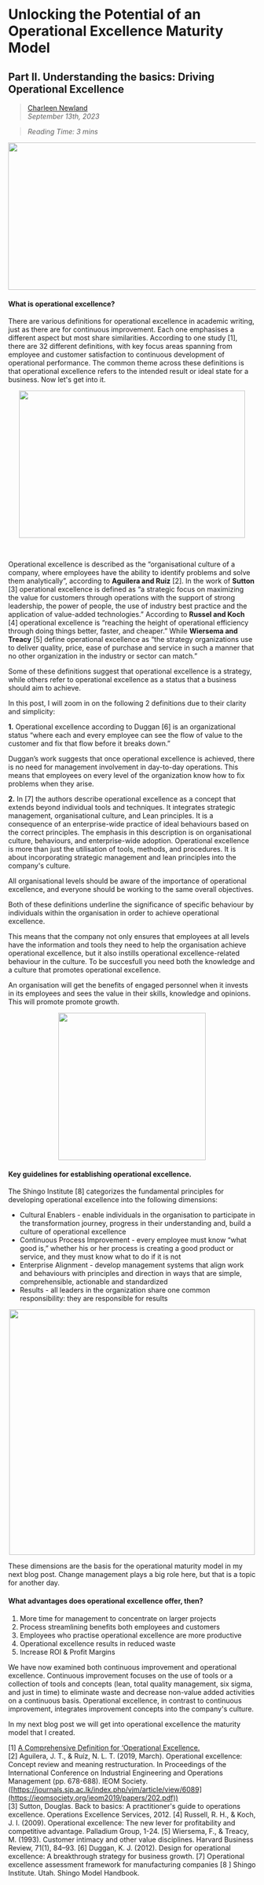 # Unlocking the Potential of an Operational Excellence Maturity Model
## Part II. Understanding the basics: Driving Operational Excellence


>[Charleen Newland](http://newlandcharleen.com/)<br/>
>*September 13th, 2023*<br/>

>*Reading Time: 3 mins*
>
<p align="center">
  <img width="550" height="300" src="https://github.com/charleennewland/blog/assets/138404574/c642c090-704c-49fc-8bc2-954d0f1a8380/460/300">
</p>

#### What is operational excellence?
There are various definitions for operational excellence in academic writing, just as there are for continuous improvement. Each one emphasises a different aspect but most share similarities. According to one study [1], there are 32 different definitions, with key focus areas spanning from employee and customer satisfaction to continuous development of operational performance. The common theme across these definitions is that operational excellence refers to the intended result or ideal state for a business. Now let's get into it.

<p align="center">
  <img width="460" height="300" src="https://github.com/charleennewland/blog/assets/138404574/34d2d2b4-ef45-40c1-bb2d-69667757ab6c/460/300">
</p>
<br>

Operational excellence is described as the “organisational culture of a company, where employees have the ability to identify problems and solve them analytically”, according to **Aguilera and Ruiz** [2]. In the work of **Sutton** [3] operational excellence is defined as “a strategic focus on maximizing the value for customers through operations with the support of strong leadership, the power of people, the use of industry best practice and the application of value-added technologies.” According to **Russel and Koch** [4] operational excellence is “reaching the height of operational efficiency through doing things better, faster, and cheaper.” While **Wiersema and Treacy** [5] define operational excellence as “the strategy organizations use to deliver quality, price, ease of purchase and service in such a manner that no other organization in the industry or sector can match.”

Some of these definitions suggest that operational excellence is a strategy, while others refer to operational excellence as a status that a business should aim to achieve. 

In this post, I will zoom in on the following 2 definitions due to their clarity and simplicity:

**1.** Operational excellence according to Duggan [6] is an organizational status “where each and every employee can see the flow of value to the customer and fix that flow before it breaks down.”

Duggan’s work suggests that once operational excellence is achieved, there is no need for management involvement in day-to-day operations. This means that employees on every level of the organization know how to fix problems when they arise.

**2.** In [7] the authors describe operational excellence as a concept that extends beyond individual tools and techniques. It integrates strategic management, organisational culture, and Lean principles. It is a consequence of an enterprise-wide practice of ideal behaviours based on the correct principles. The emphasis in this description is on organisational culture, behaviours, and enterprise-wide adoption. Operational excellence is more than just the utilisation of tools, methods, and procedures. It is about incorporating strategic management and lean principles into the company's culture.

All organisational levels should be aware of the importance of operational excellence, and everyone should be working to the same overall objectives. 

Both of these definitions underline the significance of specific behaviour by individuals within the organisation in order to achieve operational excellence.

This means that the company not only ensures that employees at all levels have the information and tools they need to help the organisation achieve operational excellence, but it also instills operational excellence-related behaviour in the culture. To be succesfull you need both the knowledge and a culture that promotes operational excellence.

An organisation will get the benefits of engaged personnel when it invests in its employees and sees the value in their skills, knowledge and opinions. This will promote promote growth.



<p align="center">
  <img width="300" height="300" src="https://github.com/charleennewland/blog/assets/138404574/aaa46a3c-78e4-4195-90a4-0ef6d08965be/300/300">
</p>

#### Key guidelines for establishing operational excellence.

The Shingo Institute [8] categorizes the fundamental principles for developing operational excellence into the following dimensions:

- Cultural Enablers - enable individuals in the organisation to participate in the transformation journey, progress in their understanding and, build a culture of operational excellence 
- Continuous Process Improvement - every employee must know “what good is,” whether his or her process is creating a good product or service, and they must know what to do if it is not
- Enterprise Alignment - develop management systems that align work and behaviours with principles and direction in ways that are simple, comprehensible, actionable and standardized
- Results - all leaders in the organization share one common responsibility: they are responsible for results

<p align="center">
  <img width="500" height="500" src="https://github.com/charleennewland/blog/assets/138404574/fed16677-97da-459d-9500-edca72a6a621)/300/300">
</p>

These dimensions are the basis for the operational maturity model in my next blog post. Change management plays a big role here, but that is a topic for another day.

#### What advantages does operational excellence offer, then?

1. More time for management to concentrate on larger projects
2. Process streamlining benefits both employees and customers
3. Employees who practise operational excellence are more productive
4. Operational excellence results in reduced waste 
5. Increase ROI & Profit Margins

We have now examined both continuous improvement and operational excellence. Continuous improvement focuses on the use of tools or a collection of tools and concepts (lean, total quality management, six sigma, and just in time) to eliminate waste and decrease non-value added activities on a continuous basis. Operational excellence, in contrast to continuous improvement, integrates improvement concepts into the company's culture. 

In my next blog post we will get into operational excellence the maturity model that I created.

[1] [A Comprehensive Definition for ‘Operational Excellence.](https://journals.sjp.ac.lk/index.php/vjm/article/view/6089)<br>
[2] Aguilera, J. T., & Ruíz, N. L. T. (2019, March). Operational excellence: Concept review and meaning restructuration. In Proceedings of the International Conference on Industrial Engineering and Operations Management (pp. 678-688). IEOM Society.([https://journals.sjp.ac.lk/index.php/vjm/article/view/6089](https://ieomsociety.org/ieom2019/papers/202.pdf))<br>
[3] Sutton, Douglas. Back to basics: A practitioner's guide to operations excellence. Operations Excellence Services, 2012.
[4] Russell, R. H., & Koch, J. I. (2009). Operational excellence: The new lever for profitability and competitive advantage. Palladium Group, 1-24.
[5] Wiersema, F., & Treacy, M. (1993). Customer intimacy and other value disciplines. Harvard Business Review, 71(1), 84–93. 
[6] Duggan, K. J. (2012). Design for operational excellence: A breakthrough strategy for business growth.
[7] Operational excellence assessment framework for manufacturing companies
[8 ] Shingo Institute. Utah. Shingo Model Handbook.



